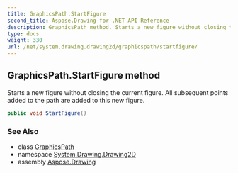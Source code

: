 ```yaml
---
title: GraphicsPath.StartFigure
second_title: Aspose.Drawing for .NET API Reference
description: GraphicsPath method. Starts a new figure without closing the current figure. All subsequent points added to the path are added to this new figure
type: docs
weight: 330
url: /net/system.drawing.drawing2d/graphicspath/startfigure/
---
```

## GraphicsPath.StartFigure method

Starts a new figure without closing the current figure. All subsequent points added to the path are added to this new figure.

```csharp
public void StartFigure()
```

### See Also

* class [GraphicsPath](../)
* namespace [System.Drawing.Drawing2D](../../graphicspath/)
* assembly [Aspose.Drawing](../../../)



